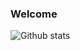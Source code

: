 ### Welcome

![Github stats](https://github-readme-stats.vercel.app/api?username=jannaraj&hide=["issues"]&show_icons=true)
